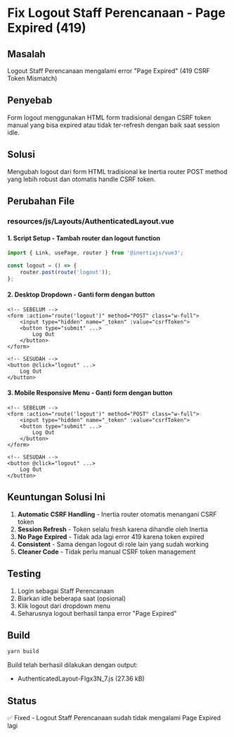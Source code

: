 # Fix Logout Staff Perencanaan - Page Expired (419)

## Masalah
Logout Staff Perencanaan mengalami error "Page Expired" (419 CSRF Token Mismatch)

## Penyebab
Form logout menggunakan HTML form tradisional dengan CSRF token manual yang bisa expired atau tidak ter-refresh dengan baik saat session idle.

## Solusi
Mengubah logout dari form HTML tradisional ke Inertia router POST method yang lebih robust dan otomatis handle CSRF token.

## Perubahan File

### resources/js/Layouts/AuthenticatedLayout.vue

#### 1. Script Setup - Tambah router dan logout function
```javascript
import { Link, usePage, router } from '@inertiajs/vue3';

const logout = () => {
    router.post(route('logout'));
};
```

#### 2. Desktop Dropdown - Ganti form dengan button
```vue
<!-- SEBELUM -->
<form :action="route('logout')" method="POST" class="w-full">
    <input type="hidden" name="_token" :value="csrfToken">
    <button type="submit" ...>
        Log Out
    </button>
</form>

<!-- SESUDAH -->
<button @click="logout" ...>
    Log Out
</button>
```

#### 3. Mobile Responsive Menu - Ganti form dengan button
```vue
<!-- SEBELUM -->
<form :action="route('logout')" method="POST" class="w-full">
    <input type="hidden" name="_token" :value="csrfToken">
    <button type="submit" ...>
        Log Out
    </button>
</form>

<!-- SESUDAH -->
<button @click="logout" ...>
    Log Out
</button>
```

## Keuntungan Solusi Ini
1. **Automatic CSRF Handling** - Inertia router otomatis menangani CSRF token
2. **Session Refresh** - Token selalu fresh karena dihandle oleh Inertia
3. **No Page Expired** - Tidak ada lagi error 419 karena token expired
4. **Consistent** - Sama dengan logout di role lain yang sudah working
5. **Cleaner Code** - Tidak perlu manual CSRF token management

## Testing
1. Login sebagai Staff Perencanaan
2. Biarkan idle beberapa saat (opsional)
3. Klik logout dari dropdown menu
4. Seharusnya logout berhasil tanpa error "Page Expired"

## Build
```bash
yarn build
```

Build telah berhasil dilakukan dengan output:
- AuthenticatedLayout-FIgx3N_7.js (27.36 kB)

## Status
✅ Fixed - Logout Staff Perencanaan sudah tidak mengalami Page Expired lagi
